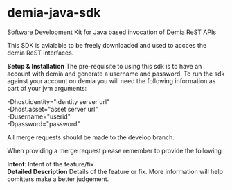 # demia-java-sdk
Software Development Kit for Java based invocation of Demia ReST APIs

This SDK is avialable to be freely downloaded and used to accces the demia ReST interfaces.

**Setup & Installation**
The pre-requisite to using this sdk is to have an account with demia and generate a username and password.
To run the sdk against your account on demia you will need the following information as part of your jvm arguments:

 -Dhost.identity="identity server url"<br/>
 -Dhost.asset="asset server url"<br/>
 -Dusername="userid"<br/>
 -Dpassword="password"<br/>

All merge requests should be made to the develop branch.

When providing a merge request please remember to provide the following

  **Intent**: Intent of the feature/fix <br/>
  **Detailed Description** Details of the feature or fix. More information will help comitters make a better judgement.
